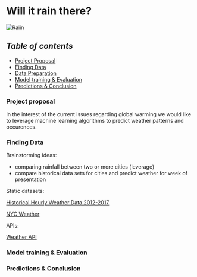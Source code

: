 # Will it rain there?

![Raiin](https://wpcdn.us-east-1.vip.tn-cloud.net/www.myneworleans.com/content/uploads/2021/04/r/y/gettyimages-1257951336.jpg)

## *Table of contents*
* [Project Proposal](#project-proposal)
* [Finding Data](#finding-data)
* [Data Preparation](#data-preparation)
* [Model training & Evaluation](#model-training-and-evaluation)
* [Predictions & Conclusion](#predictions-and-conclusion)

### **Project proposal**

In the interest of the current issues regarding global warming we would like to leverage machine learning algorithms to predict weather patterns and occurences. 



### **Finding Data**


Brainstorming ideas:
- comparing rainfall between two or more cities (leverage)
- compare historical data sets for cities and predict weather for week of presentation


Static datasets:

[Historical Hourly Weather Data 2012-2017](https://www.kaggle.com/selfishgene/historical-hourly-weather-data?select=wind_direction.csv)


[NYC Weather](https://www.kaggle.com/eaturner/nycweather)


APIs:

[Weather API](https://openweathermap.org/api)



### **Model training & Evaluation**


### **Predictions & Conclusion**


